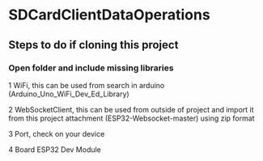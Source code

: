 # SDCardClientDataOperations

## Steps to do if cloning this project

### Open folder and include missing libraries

1 WiFi, this can be used from search in arduino (Arduino_Uno_WiFi_Dev_Ed_Library)

2 WebSocketClient, this can be used from outside of project and import it from
this project attachment (ESP32-Websocket-master) using zip format

3 Port, check on your device

4 Board ESP32 Dev Module

